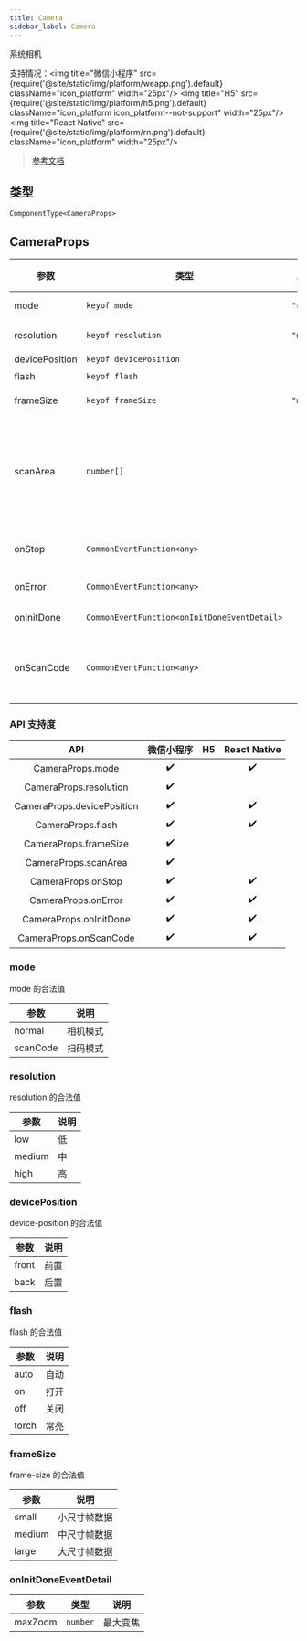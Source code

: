 ```yaml
---
title: Camera
sidebar_label: Camera
---
```


系统相机

支持情况：<img title="微信小程序" src={require('@site/static/img/platform/weapp.png').default} className="icon_platform" width="25px"/> <img title="H5" src={require('@site/static/img/platform/h5.png').default} className="icon_platform icon_platform--not-support" width="25px"/> <img title="React Native" src={require('@site/static/img/platform/rn.png').default} className="icon_platform" width="25px"/>

> [参考文档](https://developers.weixin.qq.com/miniprogram/dev/component/camera.html)

## 类型

```tsx
ComponentType<CameraProps>
```

## CameraProps

| 参数 | 类型 | 默认值 | 必填 | 说明 |
| --- | --- | :---: | :---: | --- |
| mode | `keyof mode` | `"normal"` | 否 | 模式，有效值为normal, scanCode |
| resolution | `keyof resolution` | `"medium"` | 否 | 分辨率，不支持动态修改 |
| devicePosition | `keyof devicePosition` | `"back"` | 否 | 摄像头朝向 |
| flash | `keyof flash` | `"auto"` | 否 | 闪光灯 |
| frameSize | `keyof frameSize` | `"medium"` | 否 | 指定期望的相机帧数据尺寸 |
| scanArea | `number[]` |  | 否 | 扫码识别区域，格式为[x, y, w, h]，<br />x,y是相对于camera显示区域的左上角，<br />w,h为区域宽度，单位px，仅在 mode="scanCode" 时生效 |
| onStop | `CommonEventFunction<any>` |  | 否 | 摄像头在非正常终止时触发，<br />如退出后台等情况 |
| onError | `CommonEventFunction<any>` |  | 否 | 用户不允许使用摄像头时触发 |
| onInitDone | `CommonEventFunction<onInitDoneEventDetail>` |  | 否 | 相机初始化完成时触发 |
| onScanCode | `CommonEventFunction<any>` |  | 否 | 在成功识别到一维码时触发，<br />仅在 mode="scanCode" 时生效 |

### API 支持度

| API | 微信小程序 | H5 | React Native |
| :---: | :---: | :---: | :---: |
| CameraProps.mode | ✔️ |  | ✔️ |
| CameraProps.resolution | ✔️ |  |  |
| CameraProps.devicePosition | ✔️ |  | ✔️ |
| CameraProps.flash | ✔️ |  | ✔️ |
| CameraProps.frameSize | ✔️ |  |  |
| CameraProps.scanArea | ✔️ |  |  |
| CameraProps.onStop | ✔️ |  | ✔️ |
| CameraProps.onError | ✔️ |  | ✔️ |
| CameraProps.onInitDone | ✔️ |  | ✔️ |
| CameraProps.onScanCode | ✔️ |  | ✔️ |

### mode

mode 的合法值

| 参数 | 说明 |
| --- | --- |
| normal | 相机模式 |
| scanCode | 扫码模式 |

### resolution

resolution 的合法值

| 参数 | 说明 |
| --- | --- |
| low | 低 |
| medium | 中 |
| high | 高 |

### devicePosition

device-position 的合法值

| 参数 | 说明 |
| --- | --- |
| front | 前置 |
| back | 后置 |

### flash

flash 的合法值

| 参数 | 说明 |
| --- | --- |
| auto | 自动 |
| on | 打开 |
| off | 关闭 |
| torch | 常亮 |

### frameSize

frame-size 的合法值

| 参数 | 说明 |
| --- | --- |
| small | 小尺寸帧数据 |
| medium | 中尺寸帧数据 |
| large | 大尺寸帧数据 |

### onInitDoneEventDetail

| 参数 | 类型 | 说明 |
| --- | --- | --- |
| maxZoom | `number` | 最大变焦 |

